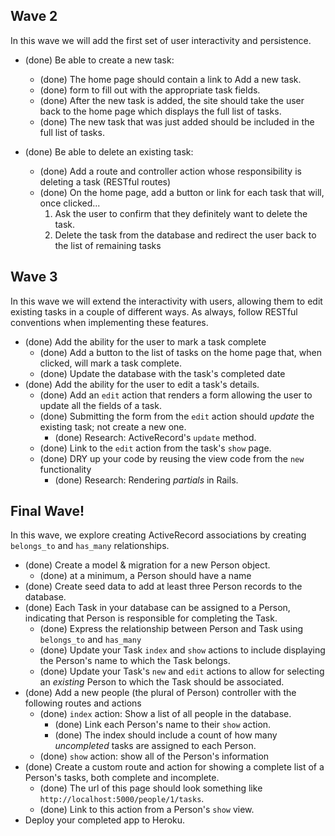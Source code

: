 ## Wave 2
In this wave we will add the first set of user interactivity and persistence.
  - (done) Be able to create a new task:
    - (done) The home page should contain a link to Add a new task.
    - (done) form to fill out with the appropriate task fields.
    - (done) After the new task is added, the site should take the user back to the home page which displays the full list of tasks. 
    - (done) The new task that was just added should be included in the full list of tasks.

  - (done) Be able to delete an existing task:
    - (done) Add a route and controller action whose responsibility is deleting a task (RESTful routes)
    - (done) On the home page, add a button or link for each task that will, once clicked...
      1. Ask the user to confirm that they definitely want to delete the task.
      1. Delete the task from the database and redirect the user back to the list of remaining tasks

## Wave 3
In this wave we will extend the interactivity with users, allowing them to edit existing tasks in a couple of different ways. As always, follow RESTful conventions when implementing these features.

- (done) Add the ability for the user to mark a task complete
  - (done) Add a button to the list of tasks on the home page that, when clicked, will mark a task complete.
  - (done) Update the database with the task's completed date
- (done) Add the ability for the user to edit a task's details.
  - (done) Add an `edit` action that renders a form allowing the user to update all the fields of a task.
  - (done) Submitting the form from the `edit` action should _update_ the existing task; not create a new one.
    - (done) Research: ActiveRecord's `update` method.
  - (done) Link to the `edit` action from the task's `show` page.
  - (done) DRY up your code by reusing the view code from the `new` functionality
    - (done) Research: Rendering _partials_ in Rails.

## Final Wave!
In this wave, we explore creating ActiveRecord associations by creating `belongs_to` and `has_many` relationships.

- (done) Create a model & migration for a new Person object.
  - (done) at a minimum, a Person should have a name
- (done) Create seed data to add at least three Person records to the database.
- (done) Each Task in your database can be assigned to a Person, indicating that Person is responsible for completing the Task.
  - (done) Express the relationship between Person and Task using `belongs_to` and `has_many`
  - (done) Update your Task `index` and `show` actions to include displaying the Person's name to which the Task belongs.
  - (done) Update your Task's `new` and `edit` actions to allow for selecting an _existing_ Person to which the Task should be associated.
- (done) Add a new people (the plural of Person) controller with the following routes and actions
  - (done) `index` action: Show a list of all people in the database.
    - (done) Link each Person's name to their `show` action.
    - (done) The index should include a count of how many _uncompleted_ tasks are assigned to each Person.
  - (done) `show` action: show all of the Person's information
- (done) Create a custom route and action for showing a complete list of a Person's tasks, both complete and incomplete.
  - (done) The url of this page should look something like `http://localhost:5000/people/1/tasks`.
  - (done) Link to this action from a Person's `show` view.
- Deploy your completed app to Heroku.